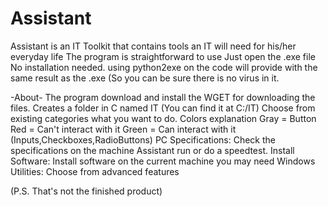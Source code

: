 # Assistant
Assistant is an IT Toolkit that contains tools an IT will need for his/her everyday life
The program is straightforward to use
Just open the .exe file No installation needed.
using python2exe on the code will provide with the same result as the .exe (So you can be sure there is no virus in it.

-About-
The program download and install the WGET for downloading the files.
Creates a folder in C named IT (You can find it at C:/IT)
Choose from existing categories what you want to do. 
Colors explanation
Gray = Button
Red = Can't interact with it
Green = Can interact with it (Inputs,Checkboxes,RadioButtons)
PC Specifications: Check the specifications on the machine Assistant run or do a speedtest. 
Install Software: Install software on the current machine you may need
Windows Utilities: Choose from advanced features

(P.S. That's not the finished product)
